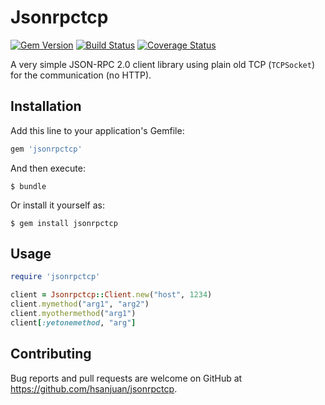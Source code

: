 # Jsonrpctcp

[![Gem Version](https://badge.fury.io/rb/jsonrpctcp.svg)](http://badge.fury.io/rb/jsonrpctcp) [![Build Status](https://travis-ci.org/hsanjuan/jsonrpctcp.svg)](https://travis-ci.org/hsanjuan/jsonrpctcp) [![Coverage Status](https://coveralls.io/repos/hsanjuan/jsonrpctcp/badge.svg)](https://coveralls.io/r/hsanjuan/jsonrpctcp)

A very simple JSON-RPC 2.0 client library using plain old TCP (`TCPSocket`) for the communication (no HTTP).

## Installation

Add this line to your application's Gemfile:

```ruby
gem 'jsonrpctcp'
```

And then execute:

    $ bundle

Or install it yourself as:

    $ gem install jsonrpctcp

## Usage

```ruby
require 'jsonrpctcp'

client = Jsonrpctcp::Client.new("host", 1234)
client.mymethod("arg1", "arg2")
client.myothermethod("arg1")
client[:yetonemethod, "arg"]
```

## Contributing

Bug reports and pull requests are welcome on GitHub at https://github.com/hsanjuan/jsonrpctcp.

